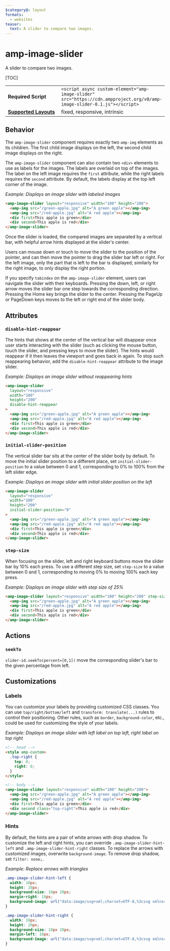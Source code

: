 ```yaml
---
$category@: layout
formats:
  - websites
teaser:
  text: A slider to compare two images.
---
```


<!--
Copyright 2018 The AMP HTML Authors. All Rights Reserved.

Licensed under the Apache License, Version 2.0 (the "License");
you may not use this file except in compliance with the License.
You may obtain a copy of the License at

      http://www.apache.org/licenses/LICENSE-2.0

Unless required by applicable law or agreed to in writing, software
distributed under the License is distributed on an "AS-IS" BASIS,
WITHOUT WARRANTIES OR CONDITIONS OF ANY KIND, either express or implied.
See the License for the specific language governing permissions and
limitations under the License.
-->

# amp-image-slider

A slider to compare two images.

[TOC]

<table>
  <tr>
    <td width="40%"><strong>Required Script</strong></td>
    <td><code>&lt;script async custom-element="amp-image-slider" src="https://cdn.ampproject.org/v0/amp-image-slider-0.1.js">&lt;/script></code></td>
  </tr>
  <tr>
    <td class="col-fourty"><strong><a href="https://amp.dev/documentation/guides-and-tutorials/develop/style_and_layout/control_layout">Supported Layouts</a></strong></td>
    <td>fixed, responsive, intrinsic</td>
  </tr>
</table>

## Behavior

The `amp-image-slider` component requires exactly two `amp-img` elements as its
children. The first child image displays on the left, the second child image
displays on the right.

The `amp-image-slider` component can also contain two `<div>` elements to use as
labels for the images. The labels are overlaid on top of the images. The label
on the left image requires the `first` attribute, while the right labels
requires the `second` attribute. By default, the labels display at the top left
corner of the image.

_Example: Displays an image slider with labeled images_

```html
<amp-image-slider layout="responsive" width="100" height="200">
  <amp-img src="/green-apple.jpg" alt="A green apple"></amp-img>
  <amp-img src="/red-apple.jpg" alt="A red apple"></amp-img>
  <div first>This apple is green</div>
  <div second>This apple is red</div>
</amp-image-slider>
```

Once the slider is loaded, the compared images are separated by a vertical bar,
with helpful arrow hints displayed at the slider's center.

Users can mouse down or touch to move the slider to the position of the pointer,
and can then move the pointer to drag the slider bar left or right. For the left
image, only the part that is left to the bar is displayed; similarly for the
right image, to only display the right portion.

If you specify `tabindex` on the `amp-image-slider` element, users can navigate
the slider with their keyboards. Pressing the down, left, or right arrow moves
the slider bar one step towards the corresponding direction. Pressing the Home
key brings the slider to the center. Pressing the PageUp or PageDown keys moves
to the left or right end of the slider body.

## Attributes

### `disable-hint-reappear`

The hints that shows at the center of the vertical bar will disappear once user
starts interacting with the slider (such as clicking the mouse button, touch the
slider, and pressing keys to move the slider). The hints would reappear if it
then leaves the viewport and goes back in again. To stop such reappearing
behavior, add the `disable-hint-reappear` attribute to the image slider.

_Example: Displays an image slider without reappearing hints_

```html
<amp-image-slider
  layout="responsive"
  width="100"
  height="200"
  disable-hint-reappear
>
  <amp-img src="/green-apple.jpg" alt="A green apple"></amp-img>
  <amp-img src="/red-apple.jpg" alt="A red apple"></amp-img>
  <div first>This apple is green</div>
  <div second>This apple is red</div>
</amp-image-slider>
```

### `initial-slider-position`

The vertical slider bar sits at the center of the slider body by default. To
move the initial slider position to a different place, set
`initial-slider-position` to a value between 0 and 1, corresponding to 0% to
100% from the left slider edge.

_Example: Displays an image slider with initial slider position on the left_

```html
<amp-image-slider
  layout="responsive"
  width="100"
  height="200"
  initial-slider-position="0"
>
  <amp-img src="/green-apple.jpg" alt="A green apple"></amp-img>
  <amp-img src="/red-apple.jpg" alt="A red apple"></amp-img>
  <div first>This apple is green</div>
  <div second>This apple is red</div>
</amp-image-slider>
```

### `step-size`

When focusing on the slider, left and right keyboard buttons move the slider bar
by 10% each press. To use a different step size, set `step-size` to a value
between 0 and 1, corresponding to moving 0% to moving 100% each key press.

_Example: Displays an image slider with step size of 25%_

```html
<amp-image-slider layout="responsive" width="100" height="200" step-size="0.25">
  <amp-img src="/green-apple.jpg" alt="A green apple"></amp-img>
  <amp-img src="/red-apple.jpg" alt="A red apple"></amp-img>
  <div first>This apple is green</div>
  <div second>This apple is red</div>
</amp-image-slider>
```

## Actions

### `seekTo`

`slider-id.seekTo(percent=[0,1])` move the corresponding slider's bar to the
given percentage from left.

## Customizations

### Labels

You can customize your labels by providing customized CSS classes. You can use
`top/right/bottom/left` and `transform: translate(...)` rules to control their
positioning. Other rules, such as `border`, `background-color`, etc., could be
used for customizing the style of your labels.

_Example: Displays an image slider with left label on top left, right label on
top right_

```html
<!-- head -->
<style amp-custom>
  .top-right {
    top: 0;
    right: 0;
  }
</style>

<!-- body -->
<amp-image-slider layout="responsive" width="100" height="200">
  <amp-img src="/green-apple.jpg" alt="A green apple"></amp-img>
  <amp-img src="/red-apple.jpg" alt="A red apple"></amp-img>
  <div first>This apple is green</div>
  <div second class="top-right">This apple is red</div>
</amp-image-slider>
```

### Hints

By default, the hints are a pair of white arrows with drop shadow. To customize
the left and right hints, you can override `.amp-image-slider-hint-left` and
`.amp-image-slider-hint-right` classes. To replace the arrows with customized
images, overwrite `background-image`. To remove drop shadow, set
`filter: none;`.

_Example: Replace arrows with triangles_

```css
.amp-image-slider-hint-left {
  width: 10px;
  height: 20px;
  background-size: 10px 20px;
  margin-right: 10px;
  background-image: url("data:image/svg+xml;charset=UTF-8,%3csvg xmlns='http://www.w3.org/2000/svg' width='10' height='20' viewBox='0 0 10 20'%3e%3cpolygon points='10,0 0,10 10,20' style='fill:white;stroke:black;stroke-width:1' /%3e%3c/svg%3e");
}

.amp-image-slider-hint-right {
  width: 10px;
  height: 20px;
  background-size: 10px 20px;
  margin-left: 10px;
  background-image: url("data:image/svg+xml;charset=UTF-8,%3csvg xmlns='http://www.w3.org/2000/svg' width='10' height='20' viewBox='0 0 10 20'%3e%3cpolygon points='0,0 10,10 0,20' style='fill:white;stroke:black;stroke-width:1' /%3e%3c/svg%3e");
}
```
